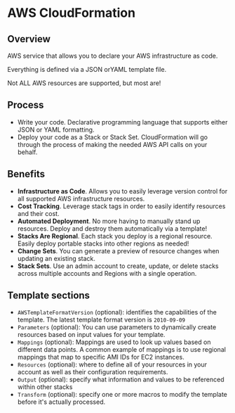 # AWS CloudFormation

## Overview

AWS service that allows you to declare your AWS infrastructure as code.

Everything is defined via a JSON orYAML template file.

Not ALL AWS resources are supported, but most are!


## Process

- Write your code. Declarative programming language that supports either JSON or YAML formatting.
- Deploy your code as a Stack or Stack Set. CloudFormation will go through the process of making the needed AWS API calls on your behalf.


## Benefits

- **Infrastructure as Code**. Allows you to easily leverage version control for all supported AWS infrastructure resources.
- **Cost Tracking**. Leverage stack tags in order to easily identify resources and their cost.
- **Automated Deployment**. No more having to manually stand up resources. Deploy and destroy them automatically via a template!
- **Stacks Are Regional**. Each stack you deploy is a regional resource. Easily deploy portable stacks into other regions as needed!
- **Change Sets**. You can generate a preview of resource changes when updating an existing stack.
- **Stack Sets**. Use an admin account to create, update, or delete stacks across multiple accounts and Regions with a single operation.


## Template sections

- `AWSTemplateFormatVersion` (optional): identifies the capabilities of the template. The latest template format version is `2010-09-09`
- `Parameters` (optional): You can use parameters to dynamically create resources
based on input values for your template.
- `Mappings` (optional): Mappings are used to look up values based on different data points. A common example of mappings is to use regional mappings
that map to specific AMI IDs for EC2 instances.
- `Resources` (optional): where to define all of your resources in your account
as well as their configuration requirements.
- `Output` (optional): specify what information and values to be referenced
within other stacks
- `Transform` (optional): specify one or more macros to modify the template
before it's actually processed.